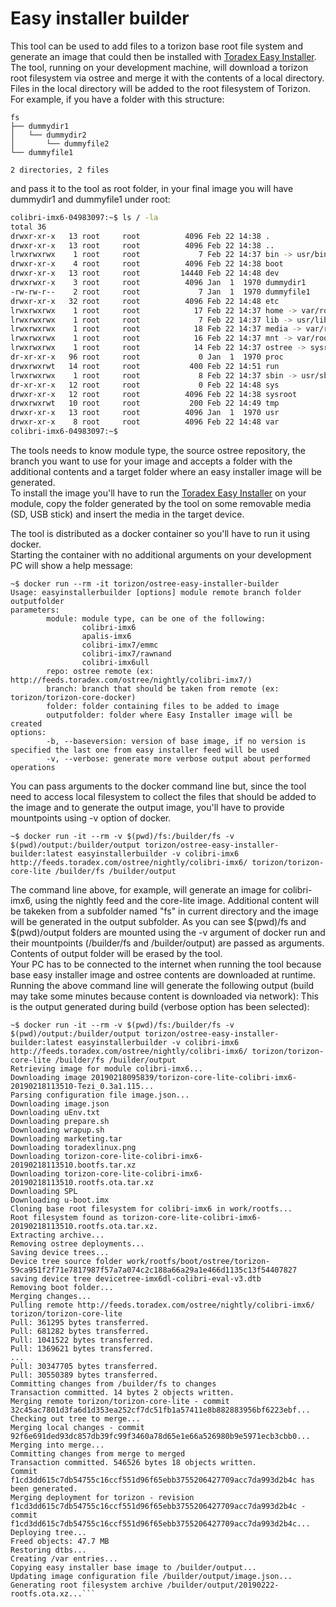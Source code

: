 # Easy installer builder

This tool can be used to add files to a torizon base root file system and generate an image that could then be installed with [Toradex Easy Installer](https://developer.toradex.com/software/toradex-easy-installer).  
The tool, running on your development machine, will download a torizon root filesystem via ostree and merge it with the contents of a local directory.  
Files in the local directory will be added to the root filesystem of Torizon.  
For example, if you have a folder with this structure:

```
fs
├── dummydir1
│   └── dummydir2
│       └── dummyfile2
└── dummyfile1

2 directories, 2 files
```

and pass it to the tool as root folder, in your final image you will have dummydir1 and dummyfile1 under root:

```bash
colibri-imx6-04983097:~$ ls / -la
total 36
drwxr-xr-x   13 root     root          4096 Feb 22 14:38 .
drwxr-xr-x   13 root     root          4096 Feb 22 14:38 ..
lrwxrwxrwx    1 root     root             7 Feb 22 14:37 bin -> usr/bin
drwxr-xr-x    4 root     root          4096 Feb 22 14:38 boot
drwxr-xr-x   13 root     root         14440 Feb 22 14:48 dev
drwxrwxr-x    3 root     root          4096 Jan  1  1970 dummydir1
-rw-rw-r--    2 root     root             7 Jan  1  1970 dummyfile1
drwxr-xr-x   32 root     root          4096 Feb 22 14:48 etc
lrwxrwxrwx    1 root     root            17 Feb 22 14:37 home -> var/rootdirs/home
lrwxrwxrwx    1 root     root             7 Feb 22 14:37 lib -> usr/lib
lrwxrwxrwx    1 root     root            18 Feb 22 14:37 media -> var/rootdirs/media
lrwxrwxrwx    1 root     root            16 Feb 22 14:37 mnt -> var/rootdirs/mnt
lrwxrwxrwx    1 root     root            14 Feb 22 14:37 ostree -> sysroot/ostree
dr-xr-xr-x   96 root     root             0 Jan  1  1970 proc
drwxrwxrwt   14 root     root           400 Feb 22 14:51 run
lrwxrwxrwx    1 root     root             8 Feb 22 14:37 sbin -> usr/sbin
dr-xr-xr-x   12 root     root             0 Feb 22 14:48 sys
drwxr-xr-x   12 root     root          4096 Feb 22 14:38 sysroot
drwxrwxrwt   10 root     root           200 Feb 22 14:49 tmp
drwxr-xr-x   13 root     root          4096 Jan  1  1970 usr
drwxr-xr-x    8 root     root          4096 Feb 22 14:48 var
colibri-imx6-04983097:~$
```

The tools needs to know module type, the source ostree repository, the branch you want to use for your image and accepts a folder with the additional contents and a target folder where an easy installer image will be generated.  
To install the image you'll have to run the [Toradex Easy Installer](https://developer.toradex.com/software/toradex-easy-installer) on your module, copy the folder generated by the tool on some removable media (SD, USB stick) and insert the media in the target device.  

The tool is distributed as a docker container so you'll have to run it using docker.  
Starting the container with no additional arguments on your development PC will show a help message:

```
~$ docker run --rm -it torizon/ostree-easy-installer-builder
Usage: easyinstallerbuilder [options] module remote branch folder outputfolder
parameters:
        module: module type, can be one of the following:
                colibri-imx6
                apalis-imx6
                colibri-imx7/emmc
                colibri-imx7/rawnand
                colibri-imx6ull
        repo: ostree remote (ex: http://feeds.toradex.com/ostree/nightly/colibri-imx7/)
        branch: branch that should be taken from remote (ex: torizon/torizon-core-docker)
        folder: folder containing files to be added to image
        outputfolder: folder where Easy Installer image will be created
options:
        -b, --baseversion: version of base image, if no version is specified the last one from easy installer feed will be used
        -v, --verbose: generate more verbose output about performed operations
```

You can pass arguments to the docker command line but, since the tool need to access local filesystem to collect the files that should be added to the image and to generate the output image, you'll have to provide mountpoints using -v option of docker.  

```
~$ docker run -it --rm -v $(pwd)/fs:/builder/fs -v $(pwd)/output:/builder/output torizon/ostree-easy-installer-builder:latest easyinstallerbuilder -v colibri-imx6 http://feeds.toradex.com/ostree/nightly/colibri-imx6/ torizon/torizon-core-lite /builder/fs /builder/output
```

The command line above, for example, will generate an image for colibri-imx6, using the nightly feed and the core-lite image. Additional content will be takeken from a subfolder named "fs" in current directory and the image will be generated in the output subfolder. As you can see $(pwd)/fs and $(pwd)/output folders are mounted using the -v argument of docker run and their mountpoints (/builder/fs and /builder/output) are passed as arguments.  
Contents of output folder will be erased by the tool.  
Your PC has to be connected to the internet when running the tool because base easy installer image and ostree contents are downloaded at runtime.  
Running the above command line will generate the following output (build may take some minutes because content is downloaded via network):
This is the output generated during build (verbose option has been selected):

```
~$ docker run -it --rm -v $(pwd)/fs:/builder/fs -v $(pwd)/output:/builder/output torizon/ostree-easy-installer-builder:latest easyinstallerbuilder -v colibri-imx6 http://feeds.toradex.com/ostree/nightly/colibri-imx6/ torizon/torizon-core-lite /builder/fs /builder/output
Retrieving image for module colibri-imx6...
Downloading image 20190218095839/torizon-core-lite-colibri-imx6-20190218113510-Tezi_0.3a1.115...
Parsing configuration file image.json...
Downloading image.json
Downloading uEnv.txt
Downloading prepare.sh
Downloading wrapup.sh
Downloading marketing.tar
Downloading toradexlinux.png
Downloading torizon-core-lite-colibri-imx6-20190218113510.bootfs.tar.xz
Downloading torizon-core-lite-colibri-imx6-20190218113510.rootfs.ota.tar.xz
Downloading SPL
Downloading u-boot.imx
Cloning base root filesystem for colibri-imx6 in work/rootfs...
Root filesystem found as torizon-core-lite-colibri-imx6-20190218113510.rootfs.ota.tar.xz.
Extracting archive...
Removing ostree deployments...
Saving device trees...
Device tree source folder work/rootfs/boot/ostree/torizon-59ca951f2f71e7817987f57a7a074c2c188a66a29a1e466d1135c13f54407827
saving device tree devicetree-imx6dl-colibri-eval-v3.dtb
Removing boot folder...
Merging changes...
Pulling remote http://feeds.toradex.com/ostree/nightly/colibri-imx6/ torizon/torizon-core-lite
Pull: 361295 bytes transferred.
Pull: 681282 bytes transferred.
Pull: 1041522 bytes transferred.
Pull: 1369621 bytes transferred.
...
Pull: 30347705 bytes transferred.
Pull: 30550389 bytes transferred.
Committing changes from /builder/fs to changes
Transaction committed. 14 bytes 2 objects written.
Merging remote torizon/torizon-core-lite - commit 32c45ac7801d3fa6d1d353ea252cf7dc51fb1a57411e8b882883956bf6223ebf...
Checking out tree to merge...
Merging local changes - commit 92f6e691ded93dc857db39fc99f3460a78d65e1e66a526980b9e5971ecb3cbb0...
Merging into merge...
Committing changes from merge to merged
Transaction committed. 546526 bytes 18 objects written.
Commit f1cd3dd615c7db54755c16ccf551d96f65ebb3755206427709acc7da993d2b4c has been generated.
Merging deployment for torizon - revision f1cd3dd615c7db54755c16ccf551d96f65ebb3755206427709acc7da993d2b4c - commit f1cd3dd615c7db54755c16ccf551d96f65ebb3755206427709acc7da993d2b4c...
Deploying tree...
Freed objects: 47.7 MB
Restoring dtbs...
Creating /var entries...
Copying easy installer base image to /builder/output...
Updating image configuration file /builder/output/image.json...
Generating root filesystem archive /builder/output/20190222-rootfs.ota.xz...```

```

